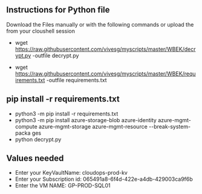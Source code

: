 ## Instructions for Python file 
Download the Files manually or with the following commands or upload the from your cloushell session

- wget https://raw.githubusercontent.com/vivesg/myscripts/master/WBEK/decrypt.py -outfile decrypt.py

- wget https://raw.githubusercontent.com/vivesg/myscripts/master/WBEK/requirements.txt -outfile requirements.txt 

## pip install -r requirements.txt

- python3 -m pip install -r requirements.txt
- python3 -m pip install azure-storage-blob azure-identity azure-mgmt-compute azure-mgmt-storage azure-mgmt-resource --break-system-packa
ges
- python decrypt.py 

## Values needed 
- Enter your KeyVaultName: cloudops-prod-kv
- Enter your Subscription id: 065491a8-6f4d-422e-a4db-429003ca9f6b
- Enter the VM NAME: GP-PROD-SQL01